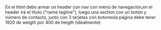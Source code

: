 En el html debo armar un header con nav con menú de navegación,en el header irá el título ("name tagline"), luego una section con un botón y número de contacto, junto con 3 tarjetas con botonesla página debe tener 1920 de weigth por 400 de heigth (idealmente)